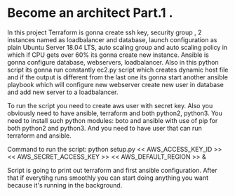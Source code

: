 # Become an architect Part.1 .
  In this project Terraform is gonna create ssh key, security group , 2 instances named as loadbalancer and database, launch configuration
as plain Ubuntu Server 18.04 LTS, auto scaling group and auto scaling policy in which if CPU gets over 60% its gonna create new instance.
Ansible is gonna configure database, webservers, loadbalancer. Also in this python script its gonna run constantly ec2.py script which creates dynamic host file and if the output is different from the last one its gonna start another ansible playbook which will configure new
webserver create new user in database and add new server to a loadbalancer.

  To run the script you need to create aws user with secret key. Also you obviously need to have ansible, terraform and both python2, python3. You need to install such python modules: boto and ansible with use of pip for both python2 and python3. And you need to have user that can run terraform
and ansible.

Command to run the script: python setup.py << AWS_ACCESS_KEY_ID >> << AWS_SECRET_ACCESS_KEY >> << AWS_DEFAULT_REGION >> &

  Script is going to print out terraform and first ansible configuration. After that if everytihg runs smoothly you can start doing
anything you want because it's running in the background.
